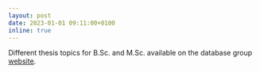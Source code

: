 ```yaml
---
layout: post
date: 2023-01-01 09:11:00+0100
inline: true
---
```


Different thesis topics for B.Sc. and M.Sc. available on the database group <a href="https://dbs.uni-leipzig.de/en/study/theses/aktuelle_themen" target="_blank">website</a>.
